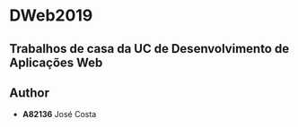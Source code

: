 # DWeb2019
## Trabalhos de casa da UC de Desenvolvimento de Aplicações Web

## Author
- **A82136** José Costa
